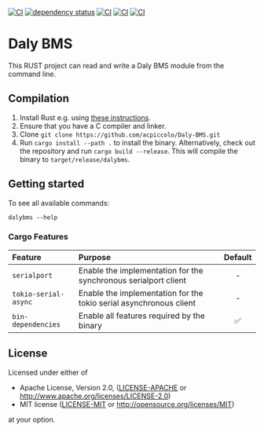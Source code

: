 [![CI](https://github.com/acpiccolo/Daly-BMS/actions/workflows/check.yml/badge.svg)](https://github.com/acpiccolo/Daly-BMS/actions/workflows/check.yml)
[![dependency status](https://deps.rs/repo/github/acpiccolo/Daly-BMS/status.svg)](https://deps.rs/repo/github/acpiccolo/Daly-BMS)
[![CI](https://img.shields.io/badge/License-MIT-blue.svg)](https://github.com/acpiccolo/Daly-BMS/blob/main/LICENSE-MIT)
[![CI](https://img.shields.io/badge/License-Apache_2.0-blue.svg)](https://github.com/acpiccolo/Daly-BMS/blob/main/LICENSE-APACHE)
[![CI](https://img.shields.io/badge/Conventional%20Commits-1.0.0-yellow.svg)](https://conventionalcommits.org)

# Daly BMS
This RUST project can read and write a Daly BMS module from the command line.

## Compilation
1. Install Rust e.g. using [these instructions](https://www.rust-lang.org/learn/get-started).
2. Ensure that you have a C compiler and linker.
3. Clone `git clone https://github.com/acpiccolo/Daly-BMS.git`
4. Run `cargo install --path .` to install the binary. Alternatively,
   check out the repository and run `cargo build --release`. This will compile
   the binary to `target/release/dalybms`.

## Getting started
To see all available commands:
```
dalybms --help
```

### Cargo Features
| Feature | Purpose | Default |
| :--- | :------ | :-----: |
| `serialport` | Enable the implementation for the synchronous serialport client | - |
| `tokio-serial-async` | Enable the implementation for the tokio serial asynchronous client | - |
| `bin-dependencies` | Enable all features required by the binary | ✅ |


## License
Licensed under either of

 * Apache License, Version 2.0, ([LICENSE-APACHE](LICENSE-APACHE) or http://www.apache.org/licenses/LICENSE-2.0)
 * MIT license ([LICENSE-MIT](LICENSE-MIT) or http://opensource.org/licenses/MIT)

at your option.
